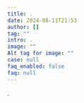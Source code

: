 ```yaml
---
title: .
date: 2024-08-11T21:53
author: []
tag: ""
intro: .
image: ""
Alt tag for image: ""
case: null
faq_enabled: false
faq: null
---
```

.
